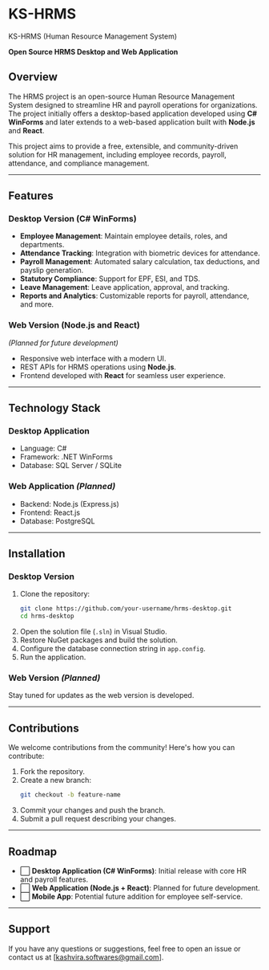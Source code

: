 # KS-HRMS
KS-HRMS (Human Resource Management System)

**Open Source HRMS Desktop and Web Application**  

## Overview  

The HRMS project is an open-source Human Resource Management System designed to streamline HR and payroll operations for organizations. The project initially offers a desktop-based application developed using **C# WinForms** and later extends to a web-based application built with **Node.js** and **React**.  

This project aims to provide a free, extensible, and community-driven solution for HR management, including employee records, payroll, attendance, and compliance management.  

---

## Features  

### Desktop Version (C# WinForms)  
- **Employee Management**: Maintain employee details, roles, and departments.  
- **Attendance Tracking**: Integration with biometric devices for attendance.  
- **Payroll Management**: Automated salary calculation, tax deductions, and payslip generation.  
- **Statutory Compliance**: Support for EPF, ESI, and TDS.  
- **Leave Management**: Leave application, approval, and tracking.  
- **Reports and Analytics**: Customizable reports for payroll, attendance, and more.  

### Web Version (Node.js and React)  
*(Planned for future development)*  
- Responsive web interface with a modern UI.  
- REST APIs for HRMS operations using **Node.js**.  
- Frontend developed with **React** for seamless user experience.  

---

## Technology Stack  

### Desktop Application  
- Language: C#  
- Framework: .NET WinForms  
- Database: SQL Server / SQLite  

### Web Application *(Planned)*  
- Backend: Node.js (Express.js)  
- Frontend: React.js  
- Database: PostgreSQL  

---

## Installation  

### Desktop Version  
1. Clone the repository:  
   ```bash  
   git clone https://github.com/your-username/hrms-desktop.git  
   cd hrms-desktop  
   ```  
2. Open the solution file (`.sln`) in Visual Studio.  
3. Restore NuGet packages and build the solution.  
4. Configure the database connection string in `app.config`.  
5. Run the application.  

### Web Version *(Planned)*  
Stay tuned for updates as the web version is developed.  

---

## Contributions  

We welcome contributions from the community! Here's how you can contribute:  
1. Fork the repository.  
2. Create a new branch:  
   ```bash  
   git checkout -b feature-name  
   ```  
3. Commit your changes and push the branch.  
4. Submit a pull request describing your changes.  

---

## Roadmap  

- ⬜ **Desktop Application (C# WinForms)**: Initial release with core HR and payroll features.  
- ⬜ **Web Application (Node.js + React)**: Planned for future development.  
- ⬜ **Mobile App**: Potential future addition for employee self-service.  

---

## Support  

If you have any questions or suggestions, feel free to open an issue or contact us at [kashvira.softwares@gmail.com].  
